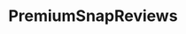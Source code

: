 ---
title: PremiumSnapReviews
crosslinks:
- Baesnaps
- AnaCheri
- lynaritaa
- PremiumSnapchat
- SupeApp
- NSFWBarista
- NSFW_Snapchat
- Sexsells
---